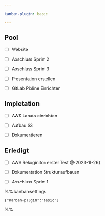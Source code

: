 ```yaml
---

kanban-plugin: basic

---
```


## Pool

- [ ] Website
- [ ] Abschluss Sprint 2
- [ ] Abschluss Sprint 3
- [ ] Presentation erstellen
- [ ] GitLab Pipline Einrichten


## Impletation

- [ ] AWS Lamda einrichten
- [ ] Aufbau S3
- [ ] Dokumentieren


## Erledigt

- [ ] AWS Rekoginiton erster Test @{2023-11-26}
- [ ] Dokumentation Struktur aufbauen
- [ ] Abschluss Sprint 1




%% kanban:settings
```
{"kanban-plugin":"basic"}
```
%%